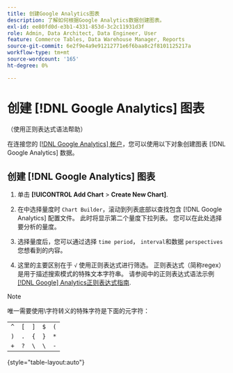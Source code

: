 ```yaml
---
title: 创建Google Analytics图表
description: 了解如何根据Google Analytics数据创建图表。
exl-id: ee80fd0d-e3b1-4331-853d-3c2c11931d3f
role: Admin, Data Architect, Data Engineer, User
feature: Commerce Tables, Data Warehouse Manager, Reports
source-git-commit: 6e2f9e4a9e91212771e6f6baa8c2f8101125217a
workflow-type: tm+mt
source-wordcount: '165'
ht-degree: 0%

---
```


# 创建 [!DNL Google Analytics] 图表

（使用正则表达式语法帮助）

在连接您的 [[!DNL Google Analytics] 帐户](../../data-analyst/importing-data/integrations/google-analytics.md)，您可以使用以下对象创建图表 [!DNL Google Analytics] 数据。

## 创建 [!DNL Google Analytics] 图表

1. 单击 **[!UICONTROL Add Chart** > **Create New Chart]**.

1. 在中选择量度时 `Chart Builder`，滚动到列表底部以查找包含 [!DNL Google Analytics] 配置文件。 此时将显示第二个量度下拉列表。 您可以在此处选择要分析的量度。

1. 选择量度后，您可以通过选择 `time period`， `interval`和数据 `perspectives` 您想看到的内容。

1. 这里的主要区别在于 `√` 使用正则表达式进行筛选。 正则表达式（简称regex）是用于描述搜索模式的特殊文本字符串。 请参阅中的正则表达式语法示例 [[!DNL Google] Analytics正则表达式指南](https://support.google.com/analytics/answer/1034324?hl=en).

>[!NOTE]
>
>唯一需要使用\字符转义的特殊字符是下面的元字符：

| | | | | |
|-----|-----|-----|-----|-----|
| `^` | `[` | `]` | `$` | `(` |
| `)` | `.` | `{` | `}` | `*` |
| `+` | `?` | `\` | `\` | `-` |

{style="table-layout:auto"}
